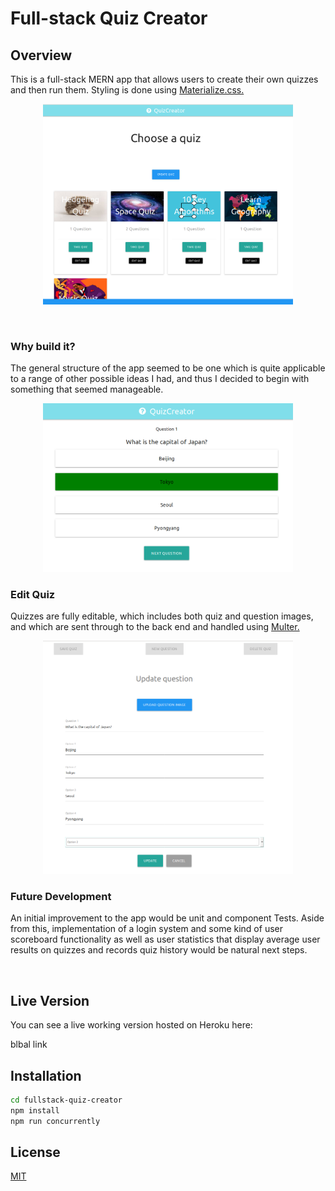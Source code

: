 # Full-stack Quiz Creator

## Overview
This is a full-stack MERN app that allows users to create their own quizzes and then run them. Styling is done using <a href="https://materializecss.com/">Materialize.css.</a>

<p align="center">
   <img src="siteimages/choosequiz.png" width="400px" />
</p>

&nbsp;

### Why build it?
The general structure of the app seemed to be one which is quite applicable to a range of other possible ideas I had, and thus I decided to begin with something that seemed manageable.

<p align="center">
   <img src="siteimages/selectanswer.png" width="400px" />
</p>

### Edit Quiz
Quizzes are fully editable, which includes both quiz and question images, and which are sent through to the back end and handled using <a href="https://www.npmjs.com/package/multer">Multer.</a>

<p align="center">
   <img src="siteimages/editquiz.png" width="400px" />
</p>

### Future Development
An initial improvement to the app would be unit and component Tests. Aside from this, implementation of a login system and some kind of user scoreboard functionality as well as user statistics that display average user results on quizzes and records quiz history would be natural next steps.


&nbsp;

## Live Version
You can see a live working version hosted on Heroku here:

blbal link


## Installation 
```bash
cd fullstack-quiz-creator
npm install
npm run concurrently 
```


## License
[MIT](https://choosealicense.com/licenses/mit/)
